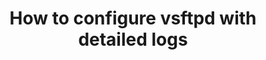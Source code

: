 ---
layout: page
title: How to configure vsftpd with detailed logs
permalink: /vsftpd-detailed-logs
---